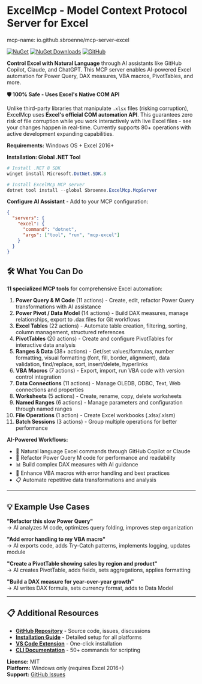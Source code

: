 # ExcelMcp - Model Context Protocol Server for Excel

<!-- mcp-name: io.github.sbroenne/mcp-server-excel -->
mcp-name: io.github.sbroenne/mcp-server-excel

[![NuGet](https://img.shields.io/nuget/v/Sbroenne.ExcelMcp.McpServer.svg)](https://www.nuget.org/packages/Sbroenne.ExcelMcp.McpServer)
[![NuGet Downloads](https://img.shields.io/nuget/dt/Sbroenne.ExcelMcp.McpServer.svg)](https://www.nuget.org/packages/Sbroenne.ExcelMcp.McpServer)
[![GitHub](https://img.shields.io/badge/GitHub-Repository-blue.svg)](https://github.com/sbroenne/mcp-server-excel)

**Control Excel with Natural Language** through AI assistants like GitHub Copilot, Claude, and ChatGPT. This MCP server enables AI-powered Excel automation for Power Query, DAX measures, VBA macros, PivotTables, and more.

**🛡️ 100% Safe - Uses Excel's Native COM API**

Unlike third-party libraries that manipulate `.xlsx` files (risking corruption), ExcelMcp uses **Excel's official COM automation API**. This guarantees zero risk of file corruption while you work interactively with live Excel files - see your changes happen in real-time. Currently supports 80+ operations with active development expanding capabilities.

**Requirements:** Windows OS + Excel 2016+

**Installation: Global .NET Tool**

```powershell
# Install .NET 8 SDK
winget install Microsoft.DotNet.SDK.8

# Install ExcelMcp MCP server
dotnet tool install --global Sbroenne.ExcelMcp.McpServer
```

**Configure AI Assistant** - Add to your MCP configuration:

```json
{
  "servers": {
    "excel": {
      "command": "dotnet",
      "args": ["tool", "run", "mcp-excel"]
    }
  }
}
```

## 🛠️ What You Can Do

**11 specialized MCP tools** for comprehensive Excel automation:

1. **Power Query & M Code** (11 actions) - Create, edit, refactor Power Query transformations with AI assistance
2. **Power Pivot / Data Model** (14 actions) - Build DAX measures, manage relationships, export to .dax files for Git workflows
3. **Excel Tables** (22 actions) - Automate table creation, filtering, sorting, column management, structured references
4. **PivotTables** (20 actions) - Create and configure PivotTables for interactive data analysis
5. **Ranges & Data** (38+ actions) - Get/set values/formulas, number formatting, visual formatting (font, fill, border, alignment), data validation, find/replace, sort, insert/delete, hyperlinks
6. **VBA Macros** (7 actions) - Export, import, run VBA code with version control integration
7. **Data Connections** (11 actions) - Manage OLEDB, ODBC, Text, Web connections and properties
8. **Worksheets** (5 actions) - Create, rename, copy, delete worksheets
9. **Named Ranges** (6 actions) - Manage parameters and configuration through named ranges
10. **File Operations** (1 action) - Create Excel workbooks (.xlsx/.xlsm)
11. **Batch Sessions** (3 actions) - Group multiple operations for better performance

**AI-Powered Workflows:**
- 💬 Natural language Excel commands through GitHub Copilot or Claude
- 🔄 Refactor Power Query M code for performance and readability  
- 📊 Build complex DAX measures with AI guidance
- 🧪 Enhance VBA macros with error handling and best practices
- 📋 Automate repetitive data transformations and analysis


---

## 💡 Example Use Cases

**"Refactor this slow Power Query"**  
→ AI analyzes M code, optimizes query folding, improves step organization

**"Add error handling to my VBA macro"**  
→ AI exports code, adds Try-Catch patterns, implements logging, updates module

**"Create a PivotTable showing sales by region and product"**  
→ AI creates PivotTable, adds fields, sets aggregations, applies formatting

**"Build a DAX measure for year-over-year growth"**  
→ AI writes DAX formula, sets currency format, adds to Data Model

---

## 📋 Additional Resources

- **[GitHub Repository](https://github.com/sbroenne/mcp-server-excel)** - Source code, issues, discussions
- **[Installation Guide](https://github.com/sbroenne/mcp-server-excel/blob/main/docs/INSTALLATION.md)** - Detailed setup for all platforms
- **[VS Code Extension](https://marketplace.visualstudio.com/items?itemName=sbroenne.excelmcp)** - One-click installation
- **[CLI Documentation](https://github.com/sbroenne/mcp-server-excel/blob/main/docs/CLI.md)** - 50+ commands for scripting

**License:** MIT  
**Platform:** Windows only (requires Excel 2016+)  
**Support:** [GitHub Issues](https://github.com/sbroenne/mcp-server-excel/issues)
